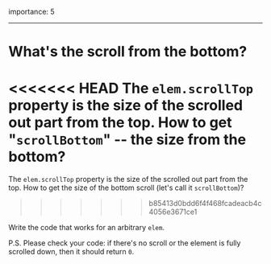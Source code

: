 importance: 5

---

# What's the scroll from the bottom?

<<<<<<< HEAD
The `elem.scrollTop` property is the size of the scrolled out part from the top. How to get "`scrollBottom`" -- the size from the bottom?
=======
The `elem.scrollTop` property is the size of the scrolled out part from the top. How to get the size of the bottom scroll (let's call it `scrollBottom`)?
>>>>>>> b85413d0bdd6f4f468fcadeacb4c4056e3671ce1

Write the code that works for an arbitrary `elem`.

P.S. Please check your code: if there's no scroll or the element is fully scrolled down, then it should return `0`.
